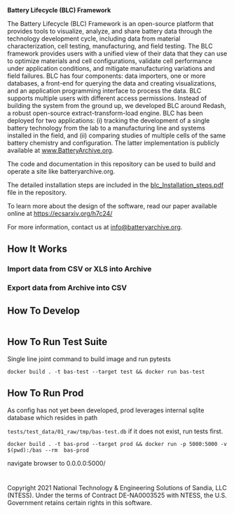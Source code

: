 __Battery Lifecycle (BLC) Framework__

The Battery Lifecycle (BLC) Framework is an open-source platform that provides tools to visualize, analyze, and share battery data through the technology development cycle, including data from material characterization, cell testing, manufacturing, and field testing. The BLC framework provides users with a unified view of their data that they can use to optimize materials and cell configurations, validate cell performance under application conditions, and mitigate manufacturing variations and field failures. BLC has four components: data importers, one or more databases, a front-end for querying the data and creating visualizations, and an application programming interface to process the data. BLC supports multiple users with different access permissions. Instead of building the system from the ground up, we developed BLC around Redash, a robust open-source extract-transform-load engine. BLC has been deployed for two applications: (i) tracking the development of a single battery technology from the lab to a manufacturing line and systems installed in the field, and (ii) comparing studies of multiple cells of the same battery chemistry and configuration. The latter implementation is publicly available at www.BatteryArchive.org. 

The code and documentation in this repository can be used to build and operate a site like batteryarchive.org.

The detailed installation steps are included in the [blc_Installation_steps.pdf](blc_Installation_steps.pdf) file in the repository.

To learn more about the design of the software, read our paper available online at https://ecsarxiv.org/h7c24/

For more information, contact us at info@batteryarchive.org.


## How It Works
### Import data from CSV or XLS into Archive

### Export data from Archive into CSV

## How To Develop
```

```

## How To Run Test Suite
Single line joint command to build image and run pytests

```
docker build . -t bas-test --target test && docker run bas-test
```

## How To Run Prod
As config has not yet been developed, prod leverages internal sqlite database which resides in path

`tests/test_data/01_raw/tmp/bas-test.db` if it does not exist, run tests first.

```
docker build . -t bas-prod --target prod && docker run -p 5000:5000 -v $(pwd):/bas --rm  bas-prod
```

navigate browser to 0.0.0.0:5000/



#
Copyright 2021 National Technology & Engineering Solutions of Sandia, LLC (NTESS). Under the terms of Contract DE-NA0003525 with NTESS, the U.S. Government retains certain rights in this software.

